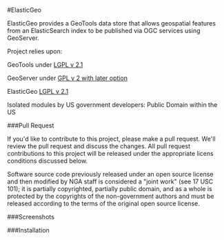 #ElasticGeo

ElasticGeo provides a GeoTools data store that allows geospatial features from an ElasticSearch index to be published via OGC services using GeoServer.  

Project relies upon:

GeoTools under [LGPL v 2.1](http://geotools.org/about.html)

GeoServer under [GPL v 2 with later option](http://geoserver.org/license/) 

ElasticGeo [LGPL v 2.1](https://github.com/matsjg/elasticgeo)

Isolated modules by US government developers: Public Domain within the US 

###Pull Request

If you'd like to contribute to this project, please make a pull request. We'll review the pull request and discuss the changes. All pull request contributions to this project will be released under the appropriate licens conditions discussed below. 

Software source code previously released under an open source license and then modified by NGA staff is considered a "joint work" (see 17 USC 101); it is partially copyrighted, partially public domain, and as a whole is protected by the copyrights of the non-government authors and must be released according to the terms of the original open source license.

###Screenshots

###Installation



